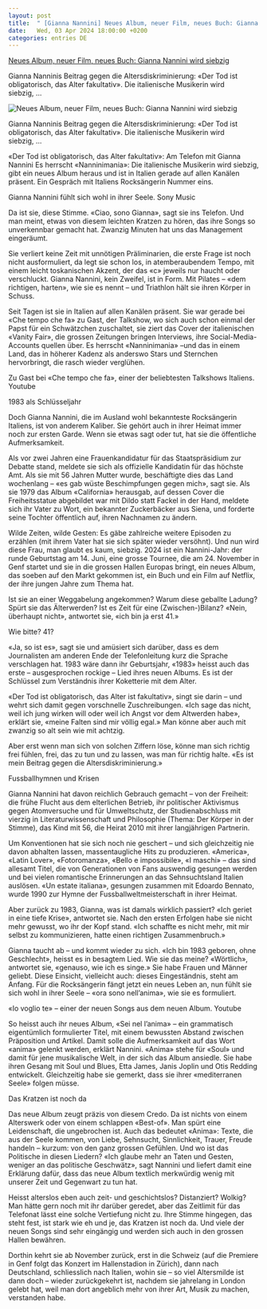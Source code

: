 ```yaml
---
layout: post
title:  " [Gianna Nannini] Neues Album, neuer Film, neues Buch: Gianna Nannini wird siebzig"
date:   Wed, 03 Apr 2024 18:00:00 +0200
categories: entries DE
---
```

[Neues Album, neuer Film, neues Buch: Gianna Nannini wird siebzig](https://www.nzz.ch/feuilleton/neues-album-neuer-film-neues-buch-gianna-nannini-wird-siebzig-jahre-ld.1824559)

Gianna Nanninis Beitrag gegen die Altersdiskriminierung: «Der Tod ist obligatorisch, das Alter fakultativ». Die italienische Musikerin wird siebzig,&nbsp;...

![Neues Album, neuer Film, neues Buch: Gianna Nannini wird siebzig](https://img.nzz.ch/2024/04/03/ab828937-efa7-4b03-a284-bfbcb7e6e33e.jpeg?width=1200&height=675&fit=bound&quality=75&auto=webp&crop=2826,1590,x0,y223&wmark=nzz)

Gianna Nanninis Beitrag gegen die Altersdiskriminierung: «Der Tod ist obligatorisch, das Alter fakultativ». Die italienische Musikerin wird siebzig,&nbsp;...

«Der Tod ist obligatorisch, das Alter fakultativ»: Am Telefon mit Gianna Nannini Es herrscht «Nanninimania»: Die italienische Musikerin wird siebzig, gibt ein neues Album heraus und ist in Italien gerade auf allen Kanälen präsent. Ein Gespräch mit Italiens Rocksängerin Nummer eins.

Gianna Nannini fühlt sich wohl in ihrer Seele. Sony Music

Da ist sie, diese Stimme. «Ciao, sono Gianna», sagt sie ins Telefon. Und man meint, etwas von diesem leichten Kratzen zu hören, das ihre Songs so unverkennbar gemacht hat. Zwanzig Minuten hat uns das Management eingeräumt.

Sie verliert keine Zeit mit unnötigen Präliminarien, die erste Frage ist noch nicht ausformuliert, da legt sie schon los, in atemberaubendem Tempo, mit einem leicht toskanischen Akzent, der das «c» jeweils nur haucht oder verschluckt. Gianna Nannini, kein Zweifel, ist in Form. Mit Pilates – «dem richtigen, harten», wie sie es nennt – und Triathlon hält sie ihren Körper in Schuss.

Seit Tagen ist sie in Italien auf allen Kanälen präsent. Sie war gerade bei «Che tempo che fa» zu Gast, der Talkshow, wo sich auch schon einmal der Papst für ein Schwätzchen zuschaltet, sie ziert das Cover der italienischen «Vanity Fair», die grossen Zeitungen bringen Interviews, ihre Social-Media-Accounts quellen über. Es herrscht «Nanninimania» –und das in einem Land, das in höherer Kadenz als anderswo Stars und Sternchen hervorbringt, die rasch wieder verglühen.

Zu Gast bei «Che tempo che fa», einer der beliebtesten Talkshows Italiens. Youtube

1983 als Schlüsseljahr

Doch Gianna Nannini, die im Ausland wohl bekannteste Rocksängerin Italiens, ist von anderem Kaliber. Sie gehört auch in ihrer Heimat immer noch zur ersten Garde. Wenn sie etwas sagt oder tut, hat sie die öffentliche Aufmerksamkeit.

Als vor zwei Jahren eine Frauenkandidatur für das Staatspräsidium zur Debatte stand, meldete sie sich als offizielle Kandidatin für das höchste Amt. Als sie mit 56 Jahren Mutter wurde, beschäftigte dies das Land wochenlang – «es gab wüste Beschimpfungen gegen mich», sagt sie. Als sie 1979 das Album «California» herausgab, auf dessen Cover die Freiheitsstatue abgebildet war mit Dildo statt Fackel in der Hand, meldete sich ihr Vater zu Wort, ein bekannter Zuckerbäcker aus Siena, und forderte seine Tochter öffentlich auf, ihren Nachnamen zu ändern.

Wilde Zeiten, wilde Gesten: Es gäbe zahlreiche weitere Episoden zu erzählen (mit ihrem Vater hat sie sich später wieder versöhnt). Und nun wird diese Frau, man glaubt es kaum, siebzig. 2024 ist ein Nannini-Jahr: der runde Geburtstag am 14. Juni, eine grosse Tournee, die am 24. November in Genf startet und sie in die grossen Hallen Europas bringt, ein neues Album, das soeben auf den Markt gekommen ist, ein Buch und ein Film auf Netflix, der ihre jungen Jahre zum Thema hat.

Ist sie an einer Weggabelung angekommen? Warum diese geballte Ladung? Spürt sie das Älterwerden? Ist es Zeit für eine (Zwischen-)Bilanz? «Nein, überhaupt nicht», antwortet sie, «ich bin ja erst 41.»

Wie bitte? 41?

«Ja, so ist es», sagt sie und amüsiert sich darüber, dass es dem Journalisten am anderen Ende der Telefonleitung kurz die Sprache verschlagen hat. 1983 wäre dann ihr Geburtsjahr, «1983» heisst auch das erste – ausgesprochen rockige – Lied ihres neuen Albums. Es ist der Schlüssel zum Verständnis ihrer Koketterie mit dem Alter.

«Der Tod ist obligatorisch, das Alter ist fakultativ», singt sie darin – und wehrt sich damit gegen vorschnelle Zuschreibungen. «Ich sage das nicht, weil ich jung wirken will oder weil ich Angst vor dem Altwerden habe», erklärt sie, «meine Falten sind mir völlig egal.» Man könne aber auch mit zwanzig so alt sein wie mit achtzig.

Aber erst wenn man sich von solchen Ziffern löse, könne man sich richtig frei fühlen, frei, das zu tun und zu lassen, was man für richtig halte. «Es ist mein Beitrag gegen die Altersdiskriminierung.»

Fussballhymnen und Krisen

Gianna Nannini hat davon reichlich Gebrauch gemacht – von der Freiheit: die frühe Flucht aus dem elterlichen Betrieb, ihr politischer Aktivismus gegen Atomversuche und für Umweltschutz, der Studienabschluss mit vierzig in Literaturwissenschaft und Philosophie (Thema: Der Körper in der Stimme), das Kind mit 56, die Heirat 2010 mit ihrer langjährigen Partnerin.

Um Konventionen hat sie sich noch nie geschert – und sich gleichzeitig nie davon abhalten lassen, massentaugliche Hits zu produzieren. «America», «Latin Lover», «Fotoromanza», «Bello e impossibile», «I maschi» – das sind allesamt Titel, die von Generationen von Fans auswendig gesungen werden und bei vielen romantische Erinnerungen an das Sehnsuchtsland Italien auslösen. «Un estate italiana», gesungen zusammen mit Edoardo Bennato, wurde 1990 zur Hymne der Fussballweltmeisterschaft in ihrer Heimat.

Aber zurück zu 1983, Gianna, was ist damals wirklich passiert? «Ich geriet in eine tiefe Krise», antwortet sie. Nach den ersten Erfolgen habe sie nicht mehr gewusst, wo ihr der Kopf stand. «Ich schaffte es nicht mehr, mit mir selbst zu kommunizieren, hatte einen richtigen Zusammenbruch.»

Gianna taucht ab – und kommt wieder zu sich. «Ich bin 1983 geboren, ohne Geschlecht», heisst es in besagtem Lied. Wie sie das meine? «Wörtlich», antwortet sie, «genauso, wie ich es singe.» Sie habe Frauen und Männer geliebt. Diese Einsicht, vielleicht auch: dieses Eingeständnis, steht am Anfang. Für die Rocksängerin fängt jetzt ein neues Leben an, nun fühlt sie sich wohl in ihrer Seele – «ora sono nell’anima», wie sie es formuliert.

«Io voglio te» – einer der neuen Songs aus dem neuen Album. Youtube

So heisst auch ihr neues Album, «Sei nel l’anima» – ein grammatisch eigentümlich formulierter Titel, mit einem bewussten Abstand zwischen Präposition und Artikel. Damit solle die Aufmerksamkeit auf das Wort «anima» gelenkt werden, erklärt Nannini. «Anima» stehe für «Soul» und damit für jene musikalische Welt, in der sich das Album ansiedle. Sie habe ihren Gesang mit Soul und Blues, Etta James, Janis Joplin und Otis Redding entwickelt. Gleichzeitig habe sie gemerkt, dass sie ihrer «mediterranen Seele» folgen müsse.

Das Kratzen ist noch da

Das neue Album zeugt präzis von diesem Credo. Da ist nichts von einem Alterswerk oder von einem schlappen «Best-of». Man spürt eine Leidenschaft, die ungebrochen ist. Auch das bedeutet «Anima»: Texte, die aus der Seele kommen, von Liebe, Sehnsucht, Sinnlichkeit, Trauer, Freude handeln – kurzum: von den ganz grossen Gefühlen. Und wo ist das Politische in diesen Liedern? «Ich glaube mehr an Taten und Gesten, weniger an das politische Geschwätz», sagt Nannini und liefert damit eine Erklärung dafür, dass das neue Album textlich merkwürdig wenig mit unserer Zeit und Gegenwart zu tun hat.

Heisst alterslos eben auch zeit- und geschichtslos? Distanziert? Wolkig? Man hätte gern noch mit ihr darüber geredet, aber das Zeitlimit für das Telefonat lässt eine solche Vertiefung nicht zu. Ihre Stimme hingegen, das steht fest, ist stark wie eh und je, das Kratzen ist noch da. Und viele der neuen Songs sind sehr eingängig und werden sich auch in den grossen Hallen bewähren.

Dorthin kehrt sie ab November zurück, erst in die Schweiz (auf die Premiere in Genf folgt das Konzert im Hallenstadion in Zürich), dann nach Deutschland, schliesslich nach Italien, wohin sie – so viel Altersmilde ist dann doch – wieder zurückgekehrt ist, nachdem sie jahrelang in London gelebt hat, weil man dort angeblich mehr von ihrer Art, Musik zu machen, verstanden habe.

